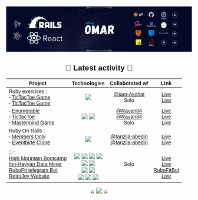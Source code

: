 [![Head](banner@rails.png)]()

<div align="center" style="font-family:Arial;">

## 🚴  Latest activity  🚴

| Project | Technologies | Collaborated w/ | Link |
| ------------- |:-------------:|:-----:|:-----:|
|Ruby exercises : <br> - [TicTacToe Game](https://github.com/iam-Akshat/ruby-tic-tac-toe)<br>- [TicTacToe Game](https://github.com/od-c0d3r/TicTacToe) | ![](https://img.shields.io/badge/-Ruby-880D04)   | [@iam-Akshat](https://github.com/iam-Akshat)<br>Solo|[Live](https://repl.it/@OmarRashad/ruby-tic-tac-toe#READ-ME.md)<br>[Live](https://repl.it/@OmarRashad/TicTacToa-v10#main.rb) |
|- [Enumerable](https://github.com/od-c0d3r/Enumerables-/tree/adding-tests)<br>- [TicTacToe](https://github.com/Rayan84/tic-tac-toe/tree/feature/adding_tests) <br> - [Mastermind Game](https://github.com/od-c0d3r/Mastermind-Game) |![](https://img.shields.io/badge/-Ruby-880D04) ![](https://img.shields.io/badge/-RSpec-E44343)|[@Rayan84](https://github.com/Rayan84)<br>[@Rayan84](https://github.com/Rayan84) <br> Solo | [Live](https://repl.it/@OmarRashad/Enumerables-)<br>[Live](https://repl.it/@OmarRashad/tic-tac-toe) <br> [Live](https://repl.it/@OmarRashad/Mastermind-Game) |
| Ruby On Rails : <br> - [Members Only](https://github.com/od-c0d3r/members-only) <br> - [Eventbirte Clone](https://github.com/od-c0d3r/private-events) |<br>![](https://img.shields.io/badge/-Rails-550D04) | <br>[@tanzila-abedin](https://github.com/tanzila-abedin)<br>[@tanzila-abedin](https://github.com/tanzila-abedin) | <br>[Live](https://github.com/od-c0d3r/members-only)<br>[Live](https://github.com/od-c0d3r/private-events) |
| 💼 : <br>[High Mountain Bootcamp](https://github.com/od-c0d3r/highmount)  <br> [Ibn-Hayyan Data Miner](https://github.com/od-c0d3r/IbnHayyan-DataMiner)  <br> [RuboFit telegram Bot](https://github.com/od-c0d3r/RuboFitBot) <br> [RetroJoy Website](https://github.com/od-c0d3r/Retro-Joy) | <br>![](https://img.shields.io/badge/-HTML5-EA6228) ![](https://img.shields.io/badge/-CSS3-32A2D6) ![](https://img.shields.io/badge/-SASS-CF649A) ![](https://img.shields.io/badge/-Bootstrap4-563D7C) <br>![](https://img.shields.io/badge/-Ruby-880D04) ![](https://img.shields.io/badge/-RSpec-E44343) <br>![](https://img.shields.io/badge/-Ruby-880D04) ![](https://img.shields.io/badge/API-telegram-32AFED) <br>![](https://img.shields.io/badge/-Ruby-880D04) ![](https://img.shields.io/badge/-Rails-550D04)  ![](https://img.shields.io/badge/-RSpec-E44343) | Solo | <br> [Live](https://od-c0d3r.github.io/highmount/) <br> [Live](https://repl.it/@OmarRashad/Ibn-Hayyan-Data-Miner) <br> [RuboFitBot](https://telegram.me/RuboFitBot) <br> [Live](https://stunning-kings-canyon-35023.herokuapp.com/) |

⚔   [![](https://www.codewars.com/users/od-c0d3r/badges/micro)](https://www.codewars.com/r/cvjbdw)   ⚔

</div>
